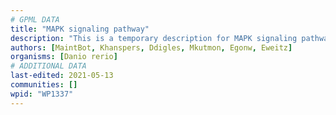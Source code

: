 ```yaml
---
# GPML DATA
title: "MAPK signaling pathway"
description: "This is a temporary description for MAPK signaling pathway"
authors: [MaintBot, Khanspers, Ddigles, Mkutmon, Egonw, Eweitz]
organisms: [Danio rerio]
# ADDITIONAL DATA
last-edited: 2021-05-13
communities: []
wpid: "WP1337"
---
```

